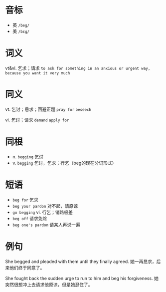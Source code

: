 # 音标

- 英 `/beg/`
- 美 `/bɛɡ/`

# 词义

vt&vi. 乞求；请求
`to ask for something in an anxious or urgent way, because you want it very much`

# 同义

vt. 乞讨；恳求；回避正题
`pray for` `beseech`

vi. 乞讨；请求
`demand` `apply for`

# 同根

- n. `begging` 乞讨
- v. `begging` 乞讨，乞求；行乞（beg的现在分词形式）

# 短语

- `beg for` 乞求
- `beg your pardon` 对不起，请原谅
- `go begging` vi. 行乞；销路极差
- `beg off` 请求免除
- `beg one's pardon` 请某人再说一遍

# 例句

She begged and pleaded with them until they finally agreed.
她一再恳求，后来他们终于同意了。

She fought back the sudden urge to run to him and beg his forgiveness.
她突然很想冲上去请求他原谅，但是她忍住了。


